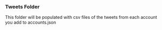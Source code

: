 ### Tweets Folder
This folder will be populated with csv files of the tweets from each account you add to accounts.json